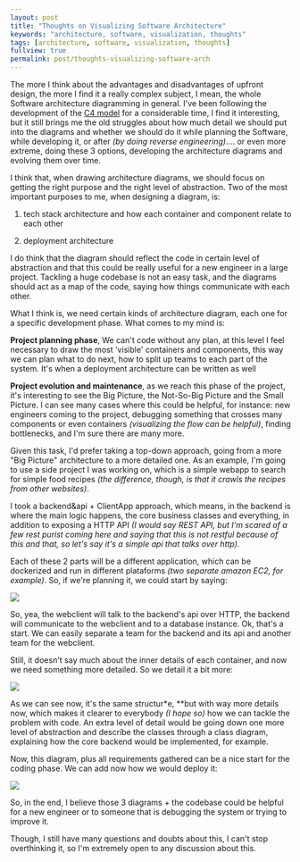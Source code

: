 ```yaml
---
layout: post
title: "Thoughts on Visualizing Software Architecture" 
keywords: "architecture, software, visualization, thoughts"
tags: [architecture, software, visualization, thoughts]
fullview: true
permalink: post/thoughts-visualizing-software-arch
---
```


The more I think about the advantages and disadvantages of upfront design, the more I find it a really complex subject, I mean, the whole Software architecture diagramming in general. I've been following the development of the [C4 model](http://www.codingthearchitecture.com/2014/08/24/c4_model_poster.html) for a considerable time, I find it interesting, but it still brings me the old struggles about how much detail we should put into the diagrams and whether we should do it while planning the Software, while developing it, or after *(by doing reverse engineering)*.... or even more extreme, doing these 3 options, developing the architecture diagrams and evolving them over time.

I think that, when drawing architecture diagrams, we should focus on getting the right purpose and the right level of abstraction. Two of the most important purposes to me, when designing a diagram, is:

1. tech stack architecture and how each container and component relate to each other

2. deployment architecture

I do think that the diagram should reflect the code in certain level of abstraction and that this could be really useful for a new engineer in a large project. Tackling a huge codebase is not an easy task, and the diagrams should act as a map of the code, saying how things communicate with each other.

What I think is, we need certain kinds of architecture diagram, each one for a specific development phase. What comes to my mind is:


**Project planning phase**, We can't code without any plan, at this level I feel necessary to draw the most 'visible' containers and components, this way we can plan what to do next, how to split up teams to each part of the system. It's when a deployment architecture can be written as well

**Project evolution and maintenance**, as we reach this phase of the project, it's interesting to see the Big Picture, the Not-So-Big Picture and the Small Picture. I can see many cases where this could be helpful, for instance: new engineers coming to the project, debugging something that crosses many components or even containers *(visualizing the flow can be helpful)*, finding bottlenecks, and I'm sure there are many more.

Given this task, I'd prefer taking a top-down approach, going from a more "Big Picture" architecture to a more detailed one. As an example, I'm going to use a side project I was working on, which is a simple webapp to search for simple food recipes *(the difference, though, is that it crawls the recipes from other websites)*.

I took a backend&api + ClientApp approach, which means, in the backend is where the main logic happens, the core business classes and everything, in addition to exposing a HTTP API *(I would say REST API, but I'm scared of a few rest purist coming here and saying that this is not restful because of this and that, so let's say it's a simple api that talks over http)*.

Each of these 2 parts will be a different application, which can be dockerized and run in different plataforms *(two separate amazon EC2, for example)*. So, if we're planning it, we could start by saying:

![](/content/images/images/gdd20overview.png)

So, yea, the webclient will talk to the backend's api over HTTP, the backend will communicate to the webclient and to a database instance. Ok, that's a start. We can easily separate a team for the backend and its api and another team for the webclient.

Still, it doesn't say much about the inner details of each container, and now we need something more detailed. So we detail it a bit more:


![](/content/images/images/gdd20arch.png)

As we can see now, it's the same structur*e, **but with way more details now, which makes it clearer to everybody *(I hope so)* how we can tackle the problem with code. An extra level of detail would be going down one more level of abstraction and describe the classes through a class diagram, explaining how the core backend would be implemented, for example.

Now, this diagram, plus all requirements gathered can be a nice start for the coding phase. We can add now how we would deploy it:


![](/content/images/images/gdd20deploy.png)

So, in the end, I believe those 3 diagrams + the codebase could be helpful for a new engineer or to someone that is debugging the system or trying to improve it.

Though, I still have many questions and doubts about this, I can't stop overthinking it, so I'm extremely open to any discussion about this.

